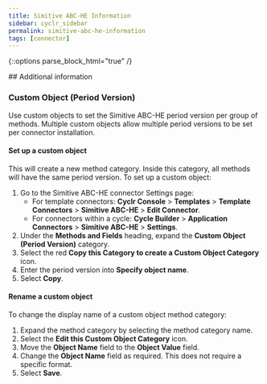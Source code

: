 ```yaml
---
title: Simitive ABC-HE Information
sidebar: cyclr_sidebar
permalink: simitive-abc-he-information
tags: [connector]
---
```

{::options parse_block_html="true" /}
<section class="card">
## Additional information

### Custom Object (Period Version)

Use custom objects to set the Simitive ABC-HE period version per group of methods. Multiple custom objects allow multiple period versions to be set per connector installation.

#### Set up a custom object

This will create a new method category. Inside this category, all methods will have the same period version. To set up a custom object:

1. Go to the Simitive ABC-HE connector Settings page:
    - For template connectors: **Cyclr Console** > **Templates** > **Template Connectors** > **Simitive ABC-HE** > **Edit Connector**.
    - For connectors within a cycle: **Cycle Builder** > **Application Connectors** > **Simitive ABC-HE** > **Settings**.
2. Under the **Methods and Fields** heading, expand the **Custom Object (Period Version)** category.
3. Select the red **Copy this Category to create a Custom Object Category** icon.
4. Enter the period version into **Specify object name**.
5. Select **Copy**.

#### Rename a custom object

To change the display name of a custom object method category:

1. Expand the method category by selecting the method category name.
2. Select the **Edit this Custom Object Category** icon.
3. Move the **Object Name** field to the **Object Value** field.
4. Change the **Object Name** field as required. This does not require a specific format.
5. Select **Save**.

</section>
